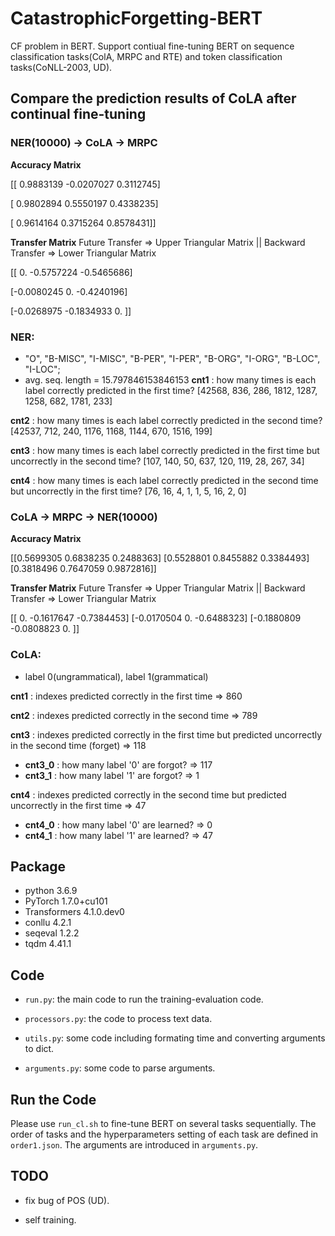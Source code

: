 # CatastrophicForgetting-BERT
CF problem in BERT. Support contiual fine-tuning BERT on sequence classification tasks(ColA, MRPC and RTE) and token classification tasks(CoNLL-2003, UD).

## Compare the prediction results of CoLA after continual fine-tuning

### NER(10000) -> CoLA -> MRPC

**Accuracy Matrix**

[[ 0.9883139 -0.0207027  0.3112745]

 [ 0.9802894  0.5550197  0.4338235]
 
 [ 0.9614164  0.3715264  0.8578431]]

**Transfer Matrix**
Future Transfer => Upper Triangular Matrix  ||  Backward Transfer => Lower Triangular Matrix

[[ 0.        -0.5757224 -0.5465686]

 [-0.0080245  0.        -0.4240196]
 
 [-0.0268975 -0.1834933  0.       ]]
 
### NER: 

 - "O", "B-MISC", "I-MISC", "B-PER", "I-PER", "B-ORG", "I-ORG", "B-LOC", "I-LOC"; 
 - avg. seq. length = 15.797846153846153
**cnt1** : how many times is each label correctly predicted in the first time? [42568, 836, 286, 1812, 1287, 1258, 682, 1781, 233]

**cnt2** : how many times is each label correctly predicted in the second time? [42537, 712, 240, 1176, 1168, 1144, 670, 1516, 199]

**cnt3** : how many times is each label correctly predicted in the first time but uncorrectly in the second time? [107, 140, 50, 637, 120, 119, 28, 267, 34]

**cnt4** : how many times is each label correctly predicted in the second time but uncorrectly in the first time? [76, 16, 4, 1, 1, 5, 16, 2, 0]

### CoLA -> MRPC -> NER(10000)

**Accuracy Matrix**

[[0.5699305 0.6838235 0.2488363]
 [0.5528801 0.8455882 0.3384493]
 [0.3818496 0.7647059 0.9872816]]

**Transfer Matrix**
Future Transfer => Upper Triangular Matrix  ||  Backward Transfer => Lower Triangular Matrix

[[ 0.        -0.1617647 -0.7384453]
 [-0.0170504  0.        -0.6488323]
 [-0.1880809 -0.0808823  0.       ]]
 
### CoLA: 

- label 0(ungrammatical), label 1(grammatical)

**cnt1** : indexes predicted correctly in the first time => 860

**cnt2** : indexes predicted correctly in the second time => 789

**cnt3** : indexes predicted correctly in the first time but predicted uncorrectly in the second time (forget) => 118
  - **cnt3_0** : how many label '0' are forgot? => 117
  - **cnt3_1** : how many label '1' are forgot? => 1

**cnt4** : indexes predicted correctly in the second time but predicted uncorrectly in the first time => 47
  - **cnt4_0** : how many label '0' are learned? => 0
  - **cnt4_1** : how many label '1' are learned? => 47

## Package
- python 3.6.9
- PyTorch 1.7.0+cu101
- Transformers 4.1.0.dev0
- conllu 4.2.1
- seqeval 1.2.2
- tqdm 4.41.1

## Code
- `run.py`: the main code to run the training-evaluation code.

- `processors.py`: the code to process text data.

- `utils.py`: some code including formating time and converting arguments to dict.

- `arguments.py`: some code to parse arguments.

## Run the Code
Please use `run_cl.sh` to fine-tune BERT on several tasks sequentially. The order of tasks and the hyperparameters setting of each task are defined in `order1.json`. The arguments are introduced in `arguments.py`.

## TODO
- fix bug of POS (UD).

- self training.
